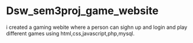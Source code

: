 # Dsw_sem3proj_game_website
i created a gaming webite where a person can sighn up and login and play different games using html,css,javascript,php,mysql.
